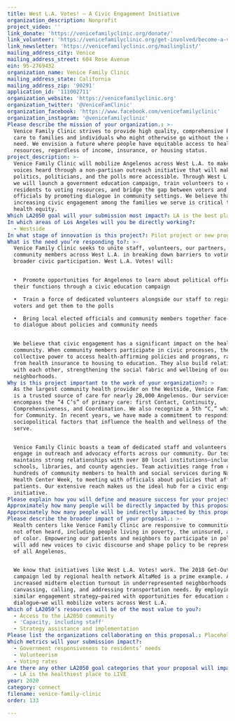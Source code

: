```yaml
---
title: West L.A. Votes! — A Civic Engagement Initiative
organization_description: Nonprofit
project_video: ''
link_donate: 'https://venicefamilyclinic.org/donate/'
link_volunteer: 'https://venicefamilyclinic.org/get-involved/become-a-volunteer/'
link_newsletter: 'https://venicefamilyclinic.org/mailinglist/'
mailing_address_city: Venice
mailing_address_street: 604 Rose Avenue
ein: 95-2769432
organization_name: Venice Family Clinic
mailing_address_state: California
mailing_address_zip: '90291'
application_id: '111002711'
organization_website: 'https://venicefamilyclinic.org'
organization_twitter: '@VeniceFamClinic'
organization_facebook: 'https://www.facebook.com/venicefamilyclinic'
organization_instagram: '@venicefamilyclinic'
Please describe the mission of your organization.: >-
  Venice Family Clinic strives to provide high quality, comprehensive health
  care to families and individuals who might otherwise go without the care they
  need. We envision a future where people have equitable access to health
  resources, regardless of income, insurance, or housing status.
project_description: >-
  Venice Family Clinic will mobilize Angelenos across West L.A. to make their
  voices heard through a non-partisan outreach initiative that will make
  politics, politicians, and the polls more accessible. Through West L.A. Votes!
  we will launch a government education campaign, train volunteers to connect
  residents to voting resources, and bridge the gap between voters and local
  officials by promoting dialogue in community settings. We believe that
  increasing civic engagement among the families we serve is critical to driving
  health equity.
Which LA2050 goal will your submission most impact?: LA is the best place to CONNECT
In which areas of Los Angeles will you be directly working?:
  - Westside
In what stage of innovation is this project?: Pilot project or new program (testing or implementing a new idea)
What is the need you’re responding to?: >-
  Venice Family Clinic seeks to unite staff, volunteers, our partners, and
  community members across West L.A. in breaking down barriers to voting and
  broader civic participation. West L.A. Votes! will:


  •  Promote opportunities for Angelenos to learn about political offices and
  their functions through a civic education campaign

  •  Train a force of dedicated volunteers alongside our staff to register
  voters and get them to the polls  

  •  Bring local elected officials and community members together face-to-face
  to dialogue about policies and community needs


  We believe that civic engagement has a significant impact on the health of our
  community. When community members participate in civic processes, they build
  collective power to access health-affirming policies and programs, ranging
  from health insurance to housing to education. They also build relationships
  with each other, strengthening the social fabric and wellbeing of our
  neighborhoods.
Why is this project important to the work of your organization?: >
  As the largest community health provider on the Westside, Venice Family Clinic
  is a trusted source of care for nearly 28,000 Angelenos. Our services
  encompass the “4 C’s” of primary care: first Contact, Continuity,
  Comprehensiveness, and Coordination. We also recognize a 5th “C,” which stands
  for Community. In recent years, we have made a commitment to responding to the
  sociopolitical factors that influence the health and wellness of the people we
  serve. 


  Venice Family Clinic boasts a team of dedicated staff and volunteers that
  engage in outreach and advocacy efforts across our community. Our team
  maintains strong relationships with over 80 local institutions—including
  schools, libraries, and county agencies. Team activities range from connecting
  hundreds of community members to health and social services during National
  Health Center Week, to meeting with officials about policies that affect our
  patients. Our extensive reach makes us the ideal hub for a civic engagement
  initiative. 
Please explain how you will define and measure success for your project.: "Research shows people are more likely to vote when they understand how government works. We will launch a non-partisan campaign to educate Angelenos about national, state, and local government. We will:\n\n•  Create Government 101 video shorts, narrated in English/Spanish by our patients, to play in clinic waiting rooms.—Over 20,000 patients will view them.\n•  Pilot a government Lunch & Lecture series with our staff and Patient Advisory Council.—Over 200 people will attend. Focus groups will capture impact.\n\nOnly 1 in 2 Angelenos report they always or frequently vote. Rates are even lower among people we serve, who are largely low-income and from communities of color. We will mobilize West L.A. residents to vote through non-partisan outreach efforts at community-wide events and online. We will:\n\n•  Recruit and train at least 20 outreach volunteers\n•  Assist over 100 residents with voter registration \n•  Partner with agencies who will demo ballot marking devices and register residents for ID cards with no fee waivers \n•  Disseminate election information e-blasts \n•  Provide shuttle transport to the polls\n\nCitizens who trust elected officials are more likely to vote and feel a sense of civic duty. We will connect residents with their officials and facilitate meaningful interactions. We will:\n\n•\tInvite government officials to speak at our lecture series\n•\tHold “Meet Your Representative” booths at local events\n•\tCreate an online guide on how to contact elected officials  "
Approximately how many people will be directly impacted by this proposal?: '21500'
Approximately how many people will be indirectly impacted by this proposal?: '144000'
Please describe the broader impact of your proposal.: >-
  Health centers like Venice Family Clinic are responsive to communities who are
  not often heard, including people living in poverty, the uninsured, and people
  of color. Empowering our patients and neighbors to participate in politics
  will add new voices to civic discourse and shape policy to be representative
  of all Angelenos.


  We know that initiatives like West L.A. Votes! work. The 2018 Get-Out-The-Vote
  campaign led by regional health network AltaMed is a prime example. AltaMed
  increased midterm election turnout in underrepresented neighborhoods by
  canvassing, calling, and addressing transportation needs. By employing a
  similar engagement strategy—paired with opportunities for education and
  dialogue—we will mobilize voters across West L.A.
Which of LA2050’s resources will be of the most value to you?:
  - Access to the LA2050 community
  - 'Capacity, including staff'
  - Strategy assistance and implementation
Please list the organizations collaborating on this proposal.: Placeholder
Which metrics will your submission impact?:
  - Government responsiveness to residents’ needs
  - Volunteerism
  - Voting rates
Are there any other LA2050 goal categories that your proposal will impact?:
  - LA is the healthiest place to LIVE
year: 2020
category: connect
filename: venice-family-clinic
order: 133

---
```

